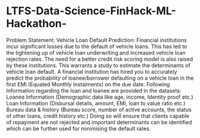 # LTFS-Data-Science-FinHack-ML-Hackathon-
Problem Statement:
Vehicle Loan Default Prediction:
Financial institutions incur significant losses due to the default of vehicle loans. This has led to the tightening up of vehicle loan underwriting and increased vehicle loan rejection rates. The need for a better credit risk scoring model is also raised by these institutions. This warrants a study to estimate the determinants of vehicle loan default. A financial institution has hired you to accurately predict the probability of loanee/borrower defaulting on a vehicle loan in the first EMI (Equated Monthly Instalments) on the due date. Following Information regarding the loan and loanee are provided in the datasets:  Loanee Information (Demographic data like age, income, Identity proof etc.) Loan Information (Disbursal details, amount, EMI, loan to value ratio etc.) Bureau data &amp; history (Bureau score, number of active accounts, the status of other loans, credit history etc.) Doing so will ensure that clients capable of repayment are not rejected and important determinants can be identified which can be further used for minimising the default rates.
